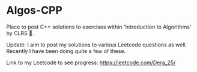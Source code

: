 # Algos-CPP
Place to post C++ solutions to exercises within 'Introduction to Algorithms' by CLRS :thought_balloon:.

Update: I aim to post my solutions to various Leetcode questions as well. Recently I have been doing quite a few of these. 

Link to my Leetcode to see progress: https://leetcode.com/Dera_25/
